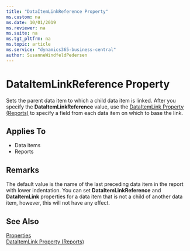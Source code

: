 ```yaml
---
title: "DataItemLinkReference Property"
ms.custom: na
ms.date: 10/01/2019
ms.reviewer: na
ms.suite: na
ms.tgt_pltfrm: na
ms.topic: article
ms.service: "dynamics365-business-central"
author: SusanneWindfeldPedersen
---
```


# DataItemLinkReference Property
Sets the parent data item to which a child data item is linked. After you specify the **DataItemLinkReference** value, use the [DataItemLink Property (Reports)](devenv-dataitemlink-reports-property.md) to specify a field from each data item on which to base the link.  
  
## Applies To  
  
-   Data items  
-   Reports  
  
## Remarks  
The default value is the name of the last preceding data item in the report with lower indentation. You can set **DataItemLinkReference** and **DataItemLink** properties for a data item that is not a child of another data item, however, this will not have any effect.  

## See Also  
[Properties](devenv-properties.md)  
[DataItemLink Property (Reports)](devenv-dataitemlink-reports-property.md)  